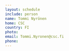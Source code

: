 ```yaml
---
layout: schedule
include: person
name: Tommi Nyrönen
home: CSC
country: FI
photo:
email: Tommi.Nyronen@csc.fi
phone:
---
```


